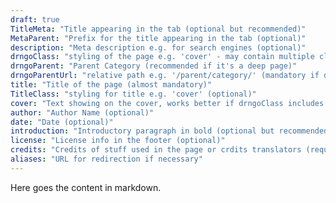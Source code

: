 ```yaml
---
draft: true
TitleMeta: "Title appearing in the tab (optional but recommended)"
MetaParent: "Prefix for the title appearing in the tab (optional)"
description: "Meta description e.g. for search engines (optional)"
drngoClass: "styling of the page e.g. 'cover' - may contain multiple classes (optional)"
drngoParent: "Parent Category (recommended if it's a deep page)"
drngoParentUrl: "relative path e.g. '/parent/category/' (mandatory if drngoParent is indicated)"
title: "Title of the page (almost mandatory)"
TitleClass: "styling for title e.g. 'cover' (optional)"
cover: "Text showing on the cover, works better if drngoClass includes 'cover' (optional)"
author: "Author Name (optional)"
date: "Date (optional)"
introduction: "Introductory paragraph in bold (optional but recommended)"
license: "License info in the footer (optional)"
credits: "Credits of stuff used in the page or crdits translators (required if applicable)"
aliases: "URL for redirection if necessary"
---
```



Here goes the content in markdown.
